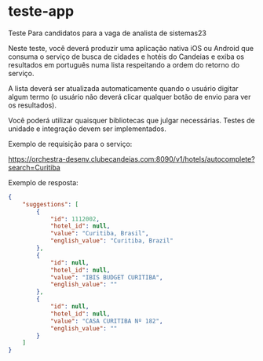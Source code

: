 # teste-app
Teste Para candidatos para a vaga de analista de sistemas23

Neste teste, você deverá produzir uma aplicação nativa iOS ou Android que consuma o serviço de busca de cidades e hotéis do Candeias e exiba os resultados em português numa lista respeitando a ordem do retorno do serviço.

A lista deverá ser atualizada automaticamente quando o usuário digitar algum termo (o usuário não deverá clicar qualquer botão de envio para ver os resultados).

Você poderá utilizar quaisquer bibliotecas que julgar necessárias. Testes de unidade e integração devem ser implementados.

Exemplo de requisição para o serviço:

https://orchestra-desenv.clubecandeias.com:8090/v1/hotels/autocomplete?search=Curitiba

Exemplo de resposta:


```json
{
    "suggestions": [
        {
            "id": 1112002,
            "hotel_id": null,
            "value": "Curitiba, Brasil",
            "english_value": "Curitiba, Brazil"
        },
        {
            "id": null,
            "hotel_id": null,
            "value": "IBIS BUDGET CURITIBA",
            "english_value": ""
        },
        {
            "id": null,
            "hotel_id": null,
            "value": "CASA CURITIBA Nº 182",
            "english_value": ""
        }
    ]
}
```
